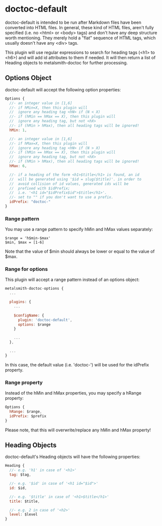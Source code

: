 
doctoc-default
===============

doctoc-default is intended to be run after Markdown files have been converted
into HTML files. In general, these kind of HTML files, aren't fully specified
(i.e. no &lt;html&gt; or &lt;body&gt; tags) and don't have any deep structure
worth mentioning. They merely hold a "flat" sequence of HTML tags, which
usually doesn't have any &lt;div&gt; tags.

This plugin will use regular expressions to search for heading tags (&lt;h1&gt;
to &lt;h6&gt;) and will add id attributes to them if needed. It will then return
a list of Heading objects to metalsmith-doctoc for further processing.

## Options Object

doctoc-default will accept the following option properties:

```js
Options {
  //- an integer value in [1,6]
  //- if hMin=X, then this plugin will
  //  ignore any heading tag <hN> if (N < X)
  //- if (hMin == hMax == X), then this plugin will
  //  ignore any heading tag, but not <hX>
  //- if (hMin > hMax), then all heading tags will be ignored!
  hMin: 1,

  //- an integer value in [1,6]
  //- if hMax=X, then this plugin will
  //  ignore any heading tag <hN> if (N > X)
  //- if (hMin == hMax == X), then this plugin will
  //  ignore any heading tag, but not <hX>
  //- if (hMin > hMax), then all heading tags will be ignored!
  hMax: 6,

  //- if a heading of the form <h1>$title</h1> is found, an id
  //  will be generated using '$id = slug($title)'. in order to
  //  avoid collision of id values, generated ids will be
  //  prefixed with $idPrefix;
  //  i.e. '<h1 id="$idPrefix$id">$title</h1>'.
  //- set to "" if you don't want to use a prefix.
  idPrefix: "doctoc-"
}
```

### Range pattern

You may use a range pattern to specify hMin and hMax values separately:

```
$range = 'h$min-$max'
$min, $max = [1-6]
```

Note that the value of $min should always be lower or equal to the value of $max.

### Range for options

This plugin will accept a range pattern instead of an options object:

```js
metalsmith-doctoc-options {
  ...

  plugins: {
    ...
    
    $configName: {
      plugin: 'doctoc-default',
      options: $range
    }

    ...
  },

  ...
}
```

In this case, the default value (i.e. 'doctoc-') will be used for the idPrefix
property.

### Range property

Instead of the hMin and hMax properties, you may specify a hRange property:

```js
Options {
  hRange: $range,
  idPrefix: $prefix
}
```

Please note, that this will overwrite/replace any hMin and hMax property!

## Heading Objects

doctoc-default's Heading objects will have the following properties:

```js
Heading {
  //- e.g. 'h1' in case of '<h1>'
  tag: $tag,

  //- e.g. '$id' in case of '<h1 id="$id">'
  id: $id,

  //- e.g. '$title' in case of '<h1>$title</h1>'
  title: $title,

  //- e.g. 2 in case of '<h2>'
  level: $level
}
```
